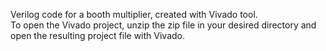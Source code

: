 Verilog code for a booth multiplier, created with Vivado tool.   
To open the Vivado project, unzip the zip file in your desired directory and open the resulting project file with Vivado.   
